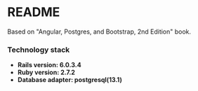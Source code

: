 # README

Based on "Angular, Postgres, and Bootstrap, 2nd Edition" book.

### Technology stack
- **Rails version: 6.0.3.4**
- **Ruby version: 2.7.2**
- **Database adapter: postgresql(13.1)**
